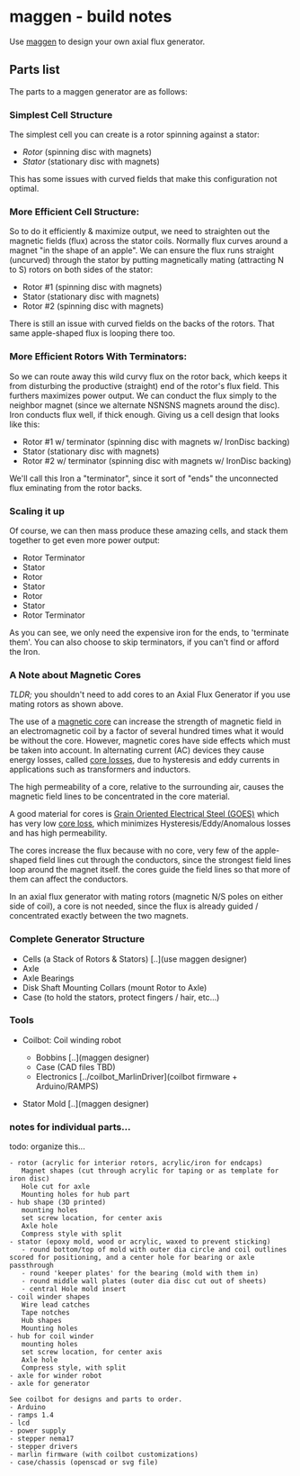 # maggen - build notes

Use [maggen](..) to design your own axial flux generator.

## Parts list
The parts to a maggen generator are as follows:

### Simplest Cell Structure
The simplest cell you can create is a rotor spinning against a stator:

- *Rotor* (spinning disc with magnets)
- *Stator* (stationary disc with magnets)

This has some issues with curved fields that make this configuration not optimal.

### More Efficient Cell Structure:
So to do it efficiently & maximize output, we need to straighten out the magnetic fields (flux) across the stator coils.  Normally flux curves around a magnet "in the shape of an apple".  We can ensure the flux runs straight (uncurved) through the stator by putting magnetically mating (attracting N to S) rotors on both sides of the stator:

- Rotor #1 (spinning disc with magnets)
- Stator   (stationary disc with magnets)
- Rotor #2 (spinning disc with magnets)

There is still an issue with curved fields on the backs of the rotors. That same apple-shaped flux is looping there too.

### More Efficient Rotors With Terminators:
So we can route away this wild curvy flux on the rotor back, which keeps it from disturbing the productive (straight) end of the rotor's flux field.  This furthers maximizes power output.  We can conduct the flux simply to the neighbor magnet (since we alternate NSNSNS magnets around the disc).  Iron conducts flux well, if thick enough.  Giving us a cell design that looks like this:

- Rotor #1 w/ terminator (spinning disc with magnets w/ IronDisc backing)
- Stator (stationary disc with magnets)
- Rotor #2 w/ terminator (spinning disc with magnets w/ IronDisc backing)

We'll call this Iron a "terminator", since it sort of "ends" the unconnected flux eminating from the rotor backs.

### Scaling it up
Of course, we can then mass produce these amazing cells, and stack them together to get even more power output:

- Rotor Terminator
- Stator
- Rotor
- Stator
- Rotor
- Stator
- Rotor Terminator

As you can see, we only need the expensive iron for the ends, to 'terminate them'.  You can also choose to skip terminators, if you can't find or afford the Iron.

### A Note about Magnetic Cores
*TLDR;* you shouldn't need to add cores to an Axial Flux Generator if you use mating rotors as shown above.

The use of a [magnetic core](https://en.wikipedia.org/wiki/Magnetic_core) can increase the strength of magnetic field in an electromagnetic coil by a factor of several hundred times what it would be without the core. However, magnetic cores have side effects which must be taken into account. In alternating current (AC) devices they cause energy losses, called [core losses](https://en.wikipedia.org/wiki/Magnetic_core#Core_loss), due to hysteresis and eddy currents in applications such as transformers and inductors.

The high permeability of a core, relative to the surrounding air, causes the magnetic field lines to be concentrated in the core material.

A good material for cores is [Grain Oriented Electrical Steel (GOES)](https://en.wikipedia.org/wiki/Electrical_steel) which has very low [core loss](https://en.wikipedia.org/wiki/Magnetic_core#Core_loss), which minimizes Hysteresis/Eddy/Anomalous losses and has high permeability.

The cores increase the flux because with no core, very few of the apple-shaped field lines cut through the conductors, since the strongest field lines loop around the magnet itself. the cores guide the field lines so that more of them can affect the conductors.

In an axial flux generator with mating rotors (magnetic N/S poles on either side of coil), a core is not needed, since the flux is already guided / concentrated exactly between the two magnets.


### Complete Generator Structure

- Cells (a Stack of Rotors & Stators) [..](use maggen designer)
- Axle
- Axle Bearings
- Disk Shaft Mounting Collars (mount Rotor to Axle)
- Case  (to hold the stators, protect fingers / hair, etc...)


### Tools

- Coilbot: Coil winding robot
  - Bobbins [..](maggen designer)
  - Case (CAD files TBD)
  - Electronics [../coilbot_MarlinDriver](coilbot firmware + Arduino/RAMPS)

- Stator Mold [..](maggen designer)

### notes for individual parts...
todo: organize this...
```
- rotor (acrylic for interior rotors, acrylic/iron for endcaps)
   Magnet shapes (cut through acrylic for taping or as template for iron disc)
   Hole cut for axle
   Mounting holes for hub part
- hub shape (3D printed)
   mounting holes 
   set screw location, for center axis
   Axle hole
   Compress style with split
- stator (epoxy mold, wood or acrylic, waxed to prevent sticking)
   - round bottom/top of mold with outer dia circle and coil outlines scored for positioning, and a center hole for bearing or axle passthrough 
   - round 'keeper plates' for the bearing (mold with them in)
   - round middle wall plates (outer dia disc cut out of sheets)
   - central Hole mold insert
- coil winder shapes
   Wire lead catches
   Tape notches
   Hub shapes
   Mounting holes
- hub for coil winder
   mounting holes 
   set screw location, for center axis
   Axle hole
   Compress style, with split
- axle for winder robot
- axle for generator 

See coilbot for designs and parts to order.  
- Arduino
- ramps 1.4
- lcd
- power supply
- stepper nema17
- stepper drivers
- marlin firmware (with coilbot customizations)
- case/chassis (openscad or svg file)
```
